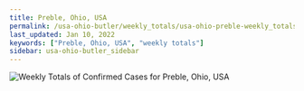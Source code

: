 ```yaml
---
title: Preble, Ohio, USA
permalink: /usa-ohio-butler/weekly_totals/usa-ohio-preble-weekly_totals.html
last_updated: Jan 10, 2022
keywords: ["Preble, Ohio, USA", "weekly totals"]
sidebar: usa-ohio-butler_sidebar
---
```


![Weekly Totals of Confirmed Cases for Preble, Ohio, USA](/covid_tracker/images/graphs/usa-ohio-preble-weekly_totals_graph.png)
